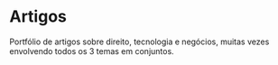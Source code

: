 # Artigos <img>
Portfólio de artigos sobre direito, tecnologia e negócios, muitas vezes envolvendo todos os 3 temas em conjuntos.
